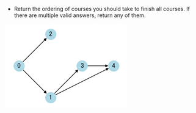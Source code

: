 - Return the ordering of courses you should take to finish all courses. If there are multiple valid answers, return any of them.

![0207](../../assets/0207.png)
